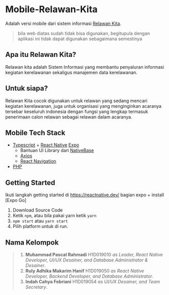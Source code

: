 # Mobile-Relawan-Kita
Adalah versi mobile dari sistem informasi [Relawan Kita](http://relawan-kita.000webhostapp.com/).
> bila web diatas sudah tidak bisa digunakan, begitupula dengan aplikasi ini tidak dapat digunakan sebagaimana semestinya

## Apa itu Relawan Kita?
Relawan kita adalah Sistem Informasi yang membantu penyaluran informasi kegiatan kerelawanan sekaligus manajemen data kerelawanan.

## Untuk siapa?
Relawan Kita cocok digunakan untuk relawan yang sedang mencari kegiatan kerelawanan, juga untuk organisasi yang menginginkan acaranya tersebar keseluruh indonesia dengan fungsi yang lengkap termasuk penerimaan calon relawan sebagai relawan dalam acaranya.

## Mobile Tech Stack
- [Typescript](https://www.typescriptlang.org/) + [React Native](https://reactnative.dev/) [Expo](https://docs.expo.dev/)
  - Bantuan UI Library dari [NativeBase](https://nativebase.io/)
  - [Axios](https://github.com/axios/axios)
  - [React Navigation](https://reactnavigation.org/)
- [PHP](https://www.php.net/) 

## Getting Started
Ikuti langkah getting started di https://reactnative.dev/ bagian expo + install [Expo Go]
1. Download Source Code
2. Ketik `npm`, atau bila pakai yarn ketik `yarn`
3. `npm start` atau `yarn start`
4. Pilih platform untuk di run.

## Nama Kelompok
> 1. **Muhammad Pascal Rahmadi** H1D019010 *as Leader, React Native Developer, UI/UX Desainer, and Database Administrator & Desainer*.
> 2. **Ruly Adhika Makarim Hanif** H1D019050 *as React Native Developer, Backend Developer, and Database Administrator*.
> 3. **Indah Cahya Febriani** H1D019054 *as UI/UX Desainer, and Team Secretary*.
